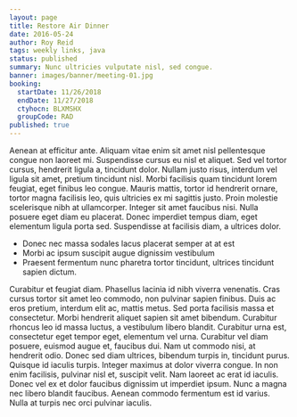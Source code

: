 ```yaml
---
layout: page
title: Restore Air Dinner
date: 2016-05-24
author: Roy Reid
tags: weekly links, java
status: published
summary: Nunc ultricies vulputate nisl, sed congue.
banner: images/banner/meeting-01.jpg
booking:
  startDate: 11/26/2018
  endDate: 11/27/2018
  ctyhocn: BLXMSHX
  groupCode: RAD
published: true
---
```

Aenean at efficitur ante. Aliquam vitae enim sit amet nisl pellentesque congue non laoreet mi. Suspendisse cursus eu nisl et aliquet. Sed vel tortor cursus, hendrerit ligula a, tincidunt dolor. Nullam justo risus, interdum vel ligula sit amet, pretium tincidunt nisl. Morbi facilisis quam tincidunt lorem feugiat, eget finibus leo congue. Mauris mattis, tortor id hendrerit ornare, tortor magna facilisis leo, quis ultricies ex mi sagittis justo. Proin molestie scelerisque nibh at ullamcorper. Integer sit amet faucibus nisi. Nulla posuere eget diam eu placerat. Donec imperdiet tempus diam, eget elementum ligula porta sed. Suspendisse at facilisis diam, a ultrices dolor.

* Donec nec massa sodales lacus placerat semper at at est
* Morbi ac ipsum suscipit augue dignissim vestibulum
* Praesent fermentum nunc pharetra tortor tincidunt, ultrices tincidunt sapien dictum.

Curabitur et feugiat diam. Phasellus lacinia id nibh viverra venenatis. Cras cursus tortor sit amet leo commodo, non pulvinar sapien finibus. Duis ac eros pretium, interdum elit ac, mattis metus. Sed porta facilisis massa et consectetur. Morbi hendrerit aliquet sapien sit amet bibendum. Curabitur rhoncus leo id massa luctus, a vestibulum libero blandit. Curabitur urna est, consectetur eget tempor eget, elementum vel urna.
Curabitur vel diam posuere, euismod augue et, faucibus dui. Nam ut commodo nisi, at hendrerit odio. Donec sed diam ultrices, bibendum turpis in, tincidunt purus. Quisque id iaculis turpis. Integer maximus at dolor viverra congue. In non enim facilisis, pulvinar nisl et, suscipit velit. Nam laoreet ac erat id iaculis. Donec vel ex et dolor faucibus dignissim ut imperdiet ipsum. Nunc a magna nec libero blandit faucibus. Aenean commodo fermentum est id varius. Nulla at turpis nec orci pulvinar iaculis.
